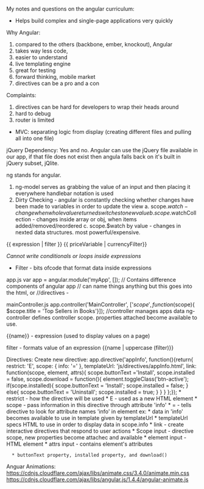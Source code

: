 My notes and questions on the angular curriculum:

* Helps build complex and single-page applications very quickly

Why Angular:
  1. compared to the others (backbone, ember, knockout), Angular
  2. takes way less code,
  3. easier to understand
  4. live templating engine
  5. great for testing
  6. forward thinking, mobile market
  7. directives can be a pro and a con

Complaints:
  1. directives can be hard for developers to wrap their heads around
  2. hard to debug
  3. router is limited

* MVC: separating logic from display (creating different files and pulling all into one file)

jQuery Dependency:
  Yes and no. Angular can use the jQuery file available in our app, if that file does not exist then angula falls back on it's built in jQuery subset, jQlite.

ng stands for angular.


<!-- 2 WAY DATA BINDING NOTES  -->
1. ng-model serves as grabbing the value of an input and then placing it everywhere handlebar notation is used
2. Dirty Checking - angular is constantly checking whether changes have been made to variables in order to update the view
  a. scope.$watch - change when whole value returned switches to new value
  b. scope.$watchCollection - changes inside array or obj, when items added/removed/reordered
  c. scope.$watch by value - changes in nexted data structures. most powerful/expensive.


<!-- 4. {{}} handlebar expression.

5. Two-way data binding:
    -when the model changes, the view knows, and vice versa
    -automatically change when the data changes

6. *$digest loop -  ?!?!?!?!?!?!??!* Governs how callbacks work  -->


<!-- Expressions and Built in Filters  -->
{{ expression | filter }}
{{ priceVariable | currencyFilter}}

*Cannot write conditionals or loops inside expressions*

* Filter - bits ofcode that format data inside expressions














<!-- Codecademy Angular Notes: -->
app.js
var app = angular.module('myApp', []);
    // Contains difference components of angular app
    // can name things anything but this goes into the html,
      <body ng-app> or <body ng-app='myApp'>
    //directives -

mainController.js
app.controller('MainController', ['$scope', function($scope){
$scope.title = 'Top Sellers in Books'}]);
  //controller manages apps data
  ng-controller defines controller scope. properties attached become available to use.

{{name}} - expression (used to display values on a page)

filter - formats value of an expression {{name | uppercase (filter)}}

Directives:
  Create new directive:
    app.directive('appInfo', function(){return{
      restrict: 'E',
      scope: {
        info: '='
      },
      templateUrl: 'js/directives/appInfo.html',
      link: function(scope, element, attrs){
      	scope.buttonText ='Install',
      	scope.installed = false,
      	scope.download = function(){
        	element.toggleClass('btn-active');
        	if(scope.installed){
          	scope.buttonText = 'Install';
          	scope.installed = false;
          } else{
          	scope.buttonText = 'Uninstall';
          	scope.installed = true;
          }
        }
      }
      };});
    * restrict - how the directive will be used
    * E - used as a new HTML element
    * scope - pass information in this directive through attribute 'info'
    * = - tells directive to look for attribute names 'info' in element
      ex: <app-info info='something'></app-info>
    * data in 'info' becomes available to use in template given by templateUrl
    * templateUrl specs HTML to use in order to display data in scope.info
    * link - create interactive directives that respond to user actions
      * Scope input - directive scope, new properties become attachec and available
      * element input - HTML element
      * attrs input - contains element's attributes

      * buttonText property, installed property, and download()


Anguar Animations:
https://cdnjs.cloudflare.com/ajax/libs/animate.css/3.4.0/animate.min.css
https://cdnjs.cloudflare.com/ajax/libs/angular.js/1.4.4/angular-animate.js
